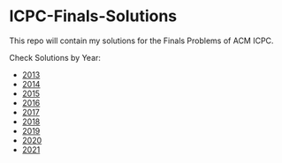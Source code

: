 # ICPC-Finals-Solutions

This repo will contain my solutions for the Finals Problems of ACM ICPC. 

Check Solutions by Year:
<ul>
  <li> <a href="https://github.com/Veershah26/ICPC-Finals-Solutions/tree/main/2013">2013</a></li>
  <li> <a href="https://github.com/Veershah26/ICPC-Finals-Solutions/tree/main/2014">2014</a></li>
  <li> <a href="https://github.com/Veershah26/ICPC-Finals-Solutions/tree/main/2015">2015</a></li>
  <li> <a href="https://github.com/Veershah26/ICPC-Finals-Solutions/tree/main/2016">2016</a></li>
  <li> <a href="https://github.com/Veershah26/ICPC-Finals-Solutions/tree/main/2017">2017</a></li>
  <li> <a href="https://github.com/Veershah26/ICPC-Finals-Solutions/tree/main/2018">2018</a></li>
  <li> <a href="https://github.com/Veershah26/ICPC-Finals-Solutions/tree/main/2019">2019</a></li>
  <li> <a href="https://github.com/Veershah26/ICPC-Finals-Solutions/tree/main/2020">2020</a></li>
  <li> <a href="https://github.com/Veershah26/ICPC-Finals-Solutions/tree/main/2021">2021</a></li>
</ul>
